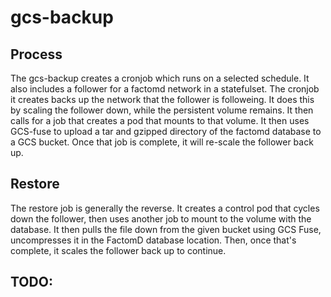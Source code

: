 # gcs-backup

## Process
The gcs-backup creates a cronjob which runs on a selected schedule.  It also includes a follower for a factomd network in a statefulset.  The cronjob it creates backs up the network that the follower is followeing.  It does this by scaling the follower down, while the persistent volume remains.  It then calls for a job that creates a pod that mounts to that volume.  It then uses GCS-fuse to upload a tar and gzipped directory of the factomd database to a GCS bucket.  Once that job is complete, it will re-scale the follower back up.

## Restore
The restore job is generally the reverse.  It creates a control pod that cycles down the follower, then uses another job to mount to the volume with the database.  It then pulls the file down from the given bucket using GCS Fuse, uncompresses it in the FactomD database location.  Then, once that's complete, it scales the follower back up to continue.


## TODO:
